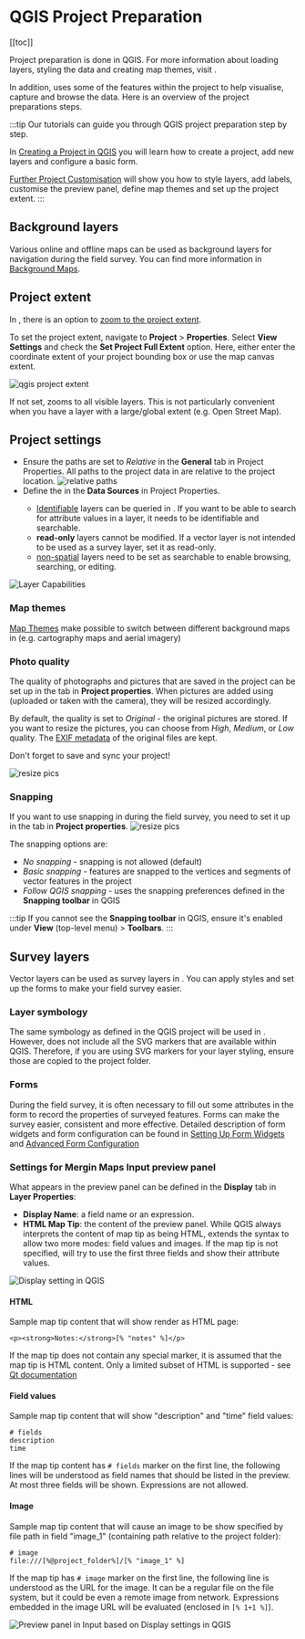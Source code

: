 # QGIS Project Preparation
[[toc]]

Project preparation is done in QGIS. For more information about loading layers, styling the data and creating map themes, visit <QGISHelp ver="3.22" link="user_manual/index.html" text="QGIS documentation page" />. 

In addition, <MobileAppName /> uses some of the features within the project to help visualise, capture and browse the data. Here is an overview of the project preparations steps.

:::tip
Our tutorials can guide you through QGIS project preparation step by step.

In [Creating a Project in QGIS](../tutorials/creating-a-project-in-qgis/) you will learn how to create a project, add new layers and configure a basic form.

[Further Project Customisation](../tutorials/further-project-customisation/) will show you how to style layers, add labels, customise the preview panel, define map themes and set up the project extent.
:::

## Background layers
Various online and offline maps can be used as background layers for navigation during the field survey. You can find more information in [Background Maps](./settingup_background_map/).

## Project extent
In <MobileAppName />, there is an option to [zoom to the project extent](../field/input_ui/#zoom-to-project-browse-features-map-themes-settings).

To set the project extent, navigate to **Project** > **Properties**. Select **View Settings** and check the **Set Project Full Extent** option. Here, either enter the coordinate extent of your project bounding box or use the map canvas extent.

![qgis project extent](./qgis-project-extent.png)

If not set, <MobileAppName /> zooms to all visible layers. This is not particularly convenient when you have a layer with a large/global extent (e.g. Open Street Map).

## Project settings
- Ensure the paths are set to *Relative* in the **General** tab in Project Properties. All paths to the project data in <MobileAppName /> are relative to the project location.
![relative paths](./qgis_prj_relative_paths.png)
- Define the <QGISHelp ver="3.22" link="user_manual/introduction/qgis_configuration.html?highlight=properties#data-sources-properties" text="layers capabilities" /> in the **Data Sources** in Project Properties.
   - [Identifiable](./search_data/#setting-identifiable-layers-in-qgis-project) layers can be queried in <MobileAppName />. If you want to be able to search for attribute values in a layer, it needs to be identifiable and searchable.
   - **read-only** layers cannot be modified. If a vector layer is not intended to be used as a survey layer, set it as read-only.
   - [non-spatial](../layer/working_with_nonspatial_data/) layers need to be set as searchable to enable browsing, searching, or editing.

![Layer Capabilities](./qgis_project_properties.png)

### Map themes
[Map Themes](./setup_themes/) make possible to switch between different background maps in <MobileAppName /> (e.g. cartography maps and aerial imagery)

### Photo quality
<Badge text="since plugin 2022.3.2" type="warning"/> <Badge text="since Input 1.5.1" type="tip"/>
The quality of photographs and pictures that are saved in the <MainPlatformName /> project can be set up in the **<MainPlatformName />** tab in **Project properties**. When pictures are added using <MobileAppName /> (uploaded or taken with the camera), they will be resized accordingly.

By default, the quality is set to *Original* - the original pictures are stored. If you want to resize the pictures, you can choose from *High*, *Medium*, or *Low* quality. The [EXIF metadata](../layer/exif_metadata/) of the original files are kept.

Don't forget to save and sync your project!

![resize pics](./project_resize_pics.png)

### Snapping
<Badge text="since plugin 2022.5" type="warning"/><Badge text="since Input 1.6.0" type="tip"/>
If you want to use snapping in <MobileAppName /> during the field survey, you need to set it up in the **<MainPlatformName />** tab in **Project properties**.
![resize pics](./project_snapping.png)

The snapping options are:
- *No snapping* - snapping is not allowed (default)
- *Basic snapping* - features are snapped to the vertices and segments of vector features in the project
- *Follow QGIS snapping* - uses the snapping preferences defined in the **Snapping toolbar** in QGIS

:::tip
If you cannot see the **Snapping toolbar** in QGIS, ensure it's enabled under **View** (top-level menu) > **Toolbars**.
:::

## Survey layers
Vector layers can be used as survey layers in <MobileAppName />. You can apply styles and set up the forms to make your field survey easier.

### Layer symbology
The same symbology as defined in the QGIS project will be used in <MobileAppName />. However, <MobileAppName /> does not include all the SVG markers that are available within QGIS. Therefore, if you are using SVG markers for your layer styling, ensure those are copied to the project folder.

### Forms
During the field survey, it is often necessary to fill out some attributes in the form to record the properties of surveyed features. Forms can make the survey easier, consistent and more effective. Detailed description of form widgets and form configuration can be found in [Setting Up Form Widgets](../layer/settingup_forms/) and [Advanced Form Configuration](../layer/settingup_forms_settings/)

### Settings for Mergin Maps Input preview panel
What appears in the <MobileAppName /> preview panel can be defined in the **Display** tab in **Layer Properties**:
- **Display Name**: a field name or an expression.
- **HTML Map Tip**: the content of the preview panel. While QGIS always interprets the content of map tip as being HTML, <MobileAppName /> extends the syntax to allow two more modes: field values and images. If the map tip is not specified, <MobileAppName /> will try to use the first three fields and show their attribute values.

![Display setting in QGIS](./qgis_properties_display.png)

#### HTML
Sample map tip content that will show render as HTML page:

```
<p><strong>Notes:</strong>[% "notes" %]</p>
```

If the map tip does not contain any special marker, it is assumed that the map tip is HTML content. Only a limited subset of HTML is supported - see [Qt documentation](https://doc.qt.io/qt-5/richtext-html-subset.html)

#### Field values
Sample map tip content that will show "description" and "time" field values:

```
# fields
description
time
```

If the map tip content has `# fields` marker on the first line, the following lines will be understood as field names that should be listed in the preview. At most three fields will be shown. Expressions are not allowed.

#### Image
Sample map tip content that will cause an image to be show specified by file path in field "image_1" (containing path relative to the project folder):

```
# image
file:///[%@project_folder%]/[% "image_1" %]
```

If the map tip has `# image` marker on the first line, the following line is understood as the URL for the image. It can be a regular file on the file system, but it could be even a remote image from network. Expressions embedded in the image URL will be evaluated (enclosed in `[% 1+1 %]`).

![Preview panel in Input based on Display settings in QGIS](./input_preview_panel.png)

